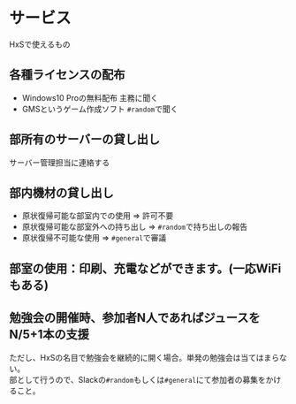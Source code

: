 # サービス  
HxSで使えるもの
## 各種ライセンスの配布
- Windows10 Proの無料配布
    主務に聞く
- GMSというゲーム作成ソフト
    `#random`で聞く

## 部所有のサーバーの貸し出し
サーバー管理担当に連絡する

## 部内機材の貸し出し
- 原状復帰可能な部室内での使用 => 許可不要
- 原状復帰可能な部室外への持ち出し => `#random`で持ち出しの報告
- 原状復帰不可能な使用 => `#general`で審議

## 部室の使用：印刷、充電などができます。(一応WiFiもある)

## 勉強会の開催時、参加者N人であればジュースをN/5+1本の支援
ただし、HxSの名目で勉強会を継続的に開く場合。単発の勉強会は当てはまらない。  
部として行うので、Slackの`#random`もしくは`#general`にて参加者の募集をかけること。

